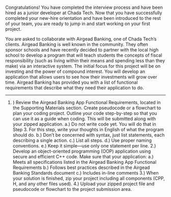 Congratulations! You have completed the interview process and have been hired as a junior developer at Chada Tech. 
Now that you have successfully completed your new-hire orientation and have been introduced to the rest of your team, 
you are ready to jump in and start working on your first project.

You are asked to collaborate with Airgead Banking, one of Chada Tech’s clients. Airgead Banking is well known in the 
community. They often sponsor schools and have recently decided to partner with the local high school to develop a program 
that will teach students the concepts of fiscal responsibility (such as living within their means and spending less than 
they make) via an interactive system. The initial focus for this project will be on investing and the power of compound 
interest. You will develop an application that allows users to see how their investments will grow over time. Airgead Banking 
has provided you with a list of functional requirements that describe what they need their application to do.

--------------------------------------------------------------------------------------------------------------------------------

1. ) Review the Airgead Banking App Functional Requirements, located in the Supporting Materials section. Create pseudocode or a flowchart 
to plan your coding project. Outline your code step-by-step so that you can use it as a guide when coding. This will be submitted along 
with your zipped application.
      a.) Do not write code yet. You will do that in Step 3. For this step, write your thoughts in English of what the program should do.
      b.) Don’t be concerned with syntax, just list statements, each describing a single action.
      c.) List all steps.
      d.) Use proper naming conventions.
      e.) Keep it simple—use only one statement per line.
2.) Develop an object-oriented programming (OOP) application using secure and efficient C++ code. Make sure that your application:
      a.) Meets all specifications listed in the Airgead Banking App Functional Requirements
      b.) Follows best practices described in the Airgead Banking Standards document
      c.) Includes in-line comments
3.) When your solution is finished, zip your project including all components (CPP, H, and any other files used).
4.) Upload your zipped project file and pseudocode or flowchart to the project submission area.
